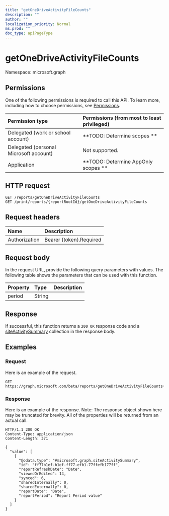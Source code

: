 ```yaml
---
title: "getOneDriveActivityFileCounts"
description: ""
author: ""
localization_priority: Normal
ms.prod: ""
doc_type: apiPageType
---
```


# getOneDriveActivityFileCounts

Namespace: microsoft.graph



## Permissions
One of the following permissions is required to call this API. To learn more, including how to choose permissions, see [Permissions](/concepts/permissions-reference.md).

|Permission type|Permissions (from most to least privileged)|
|:---|:---|
|Delegated (work or school account)|**TODO: Determine scopes **|
|Delegated (personal Microsoft account)|Not supported.|
|Application|**TODO: Determine AppOnly scopes **|

## HTTP request
<!-- {
  "blockType": "ignored"
}
-->
``` http
GET /reports/getOneDriveActivityFileCounts
GET /print/reports/{reportRootId}/getOneDriveActivityFileCounts
```

## Request headers
|Name|Description|
|:---|:---|
|Authorization|Bearer {token}.Required|

## Request body
In the request URL, provide the following query parameters with values.
The following table shows the parameters that can be used with this function.

|Property|Type|Description|
|:---|:---|:---|
|period|String||



## Response
If successful, this function returns a `200 OK` response code and a [siteActivitySummary](../resources/siteactivitysummary.md) collection in the response body.

## Examples

### Request
Here is an example of the request.
<!-- {
  "blockType": "request",
  "name": "reportroot_getonedriveactivityfilecounts"
}
-->
``` http
GET https://graph.microsoft.com/beta/reports/getOneDriveActivityFileCounts(period='parameterValue')
```

### Response
Here is an example of the response. Note: The response object shown here may be truncated for brevity. All of the properties will be returned from an actual call.
<!-- {
  "blockType": "response",
  "truncated": true,
  "@odata.type": "collection(microsoft.graph.siteactivitysummary)"
}
-->
``` http
HTTP/1.1 200 OK
Content-Type: application/json
Content-Length: 371

{
  "value": [
    {
      "@odata.type": "#microsoft.graph.siteActivitySummary",
      "id": "ff77b1ef-b1ef-ff77-efb1-77ffefb177ff",
      "reportRefreshDate": "Date",
      "viewedOrEdited": 14,
      "synced": 6,
      "sharedInternally": 0,
      "sharedExternally": 0,
      "reportDate": "Date",
      "reportPeriod": "Report Period value"
    }
  ]
}
```

